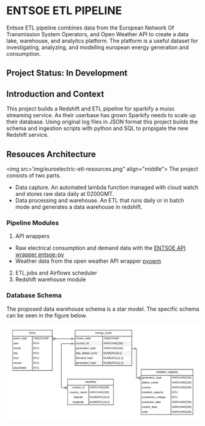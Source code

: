 # ENTSOE ETL PIPELINE

Entsoe ETL pipeline combines data from the European Network Of Transmission System Operators, and Open Weather API to create a data lake, warehouse, and analyitcs platform. The platform is a useful dataset for investigating, analyzing, and modelling european energy generation and consumption.

## Project Status: In Development

## Introduction and Context


This project builds a Redshift and ETL pipeline for sparkify a muisc streaming service. As their userbase has grown Sparkify needs to scale up their database. Using original log files in JSON format this project builds the schema and ingestion scripts with python and SQL to propigate the new Redshift service.

## Resouces Architecture

<img src='img/euroelectric-etl-resources.png" align="middle">
The project consists of two parts.
- Data capture. An automated lambda function managed with cloud watch and stores raw data daily at 0200GMT.
- Data processing and warehouse. An ETL that runs daily or in batch mode and generates a data warehouse in redshift.

### Pipeline Modules
1. API wrappers
  - Raw electrical consumption and demand data with the [ENTSOE API wrapper entsoe-py](https://github.com/EnergieID/entsoe-py)
  - Weather data from the open weather API wrapper [pyowm](https://github.com/csparpa/pyowm)
2. ETL jobs and Airflows scheduler
3. Redshift warehouse module

### Database Schema
The proposed data warehouse schema is a star model. The specific schema can be seen in the figure below.

<img src="img/db-schema.png" align="middle">










